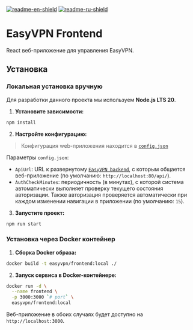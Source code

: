[![readme-en-shield]][readme-en-url]
[![readme-ru-shield]][readme-ru-url]

# EasyVPN Frontend

React веб-приложение для управления EasyVPN.

## Установка

### Локальная установка вручную

Для разработки данного проекта мы используем **Node.js LTS 20**.

1. **Установите зависимости:**

```bash
npm install
```

2. **Настройте конфигурацию:**

> Конфигурация web-приложения находится в [`config.json`](./src/config.json)

Параметры `config.json`:

- `ApiUrl`: URL к развернутому [`EasyVPN backend`](../backend/README.md), с которым общается
  веб-приложение (по умолчанию: `http://localhost:80/api/`).
- `AuthCheckMinutes`: периодичность (в минутах), с которой система автоматически выполняет
  проверку текущего состояния авторизации. Также авторизация проверяется автоматически при каждом изменении
  навигации в приложении (по умолчанию: `15`).

3. **Запустите проект:**

```bash
npm run start
```

### Установка через Docker контейнер

1. **Сборка Docker образа:**

```bash
docker build -t easyvpn/frontend:local ./
```

2. **Запуск сервиса в Docker-контейнере:**

```bash
docker run -d \
  --name frontend \
  -p 3000:3000 `# port` \
  easyvpn/frontend:local
```

Веб-приложение в обоих случаях будет доступно на `http://localhost:3000`.

[readme-en-shield]: https://img.shields.io/badge/en-gray
[readme-en-url]: README.md
[readme-ru-shield]: https://img.shields.io/badge/ru-blue
[readme-ru-url]: README.ru_RU.md